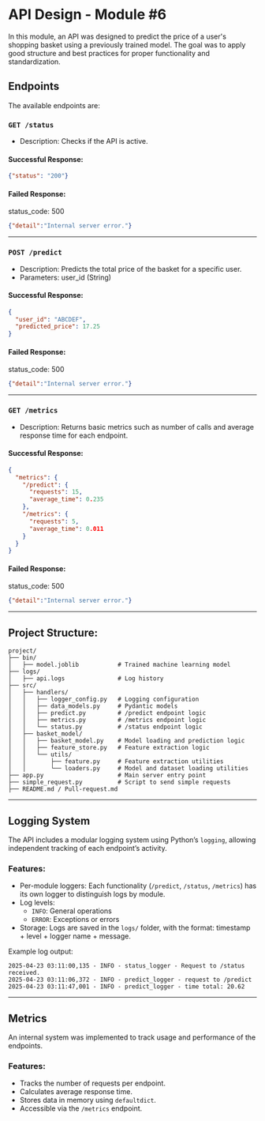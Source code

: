 # API Design - Module #6

In this module, an API was designed to predict the price of a user's shopping basket using a previously trained model. The goal was to apply good structure and best practices for proper functionality and standardization.

## Endpoints
The available endpoints are:

### `GET /status`
- Description: Checks if the API is active.
#### Successful Response:
```json
{"status": "200"}
```
#### Failed Response:
status_code: 500
```json
{"detail":"Internal server error."}
```

---

### `POST /predict`
- Description: Predicts the total price of the basket for a specific user.
- Parameters: user_id (String)
#### Successful Response:
```json
{
  "user_id": "ABCDEF",
  "predicted_price": 17.25
}
```
#### Failed Response:
status_code: 500
```json
{"detail":"Internal server error."}
```

---

### `GET /metrics`
- Description: Returns basic metrics such as number of calls and average response time for each endpoint.
#### Successful Response:
```json
{
  "metrics": {
    "/predict": {
      "requests": 15,
      "average_time": 0.235
    },
    "/metrics": {
      "requests": 5,
      "average_time": 0.011
    }
  }
}
```
#### Failed Response:
status_code: 500
```json
{"detail":"Internal server error."}
```

---

## Project Structure:
```
project/
├── bin/
│   ├── model.joblib           # Trained machine learning model
├── logs/
│   ├── api.logs               # Log history
├── src/
│   ├── handlers/
│   │   ├── logger_config.py   # Logging configuration
│   │   ├── data_models.py     # Pydantic models
│   │   ├── predict.py         # /predict endpoint logic
│   │   ├── metrics.py         # /metrics endpoint logic
│   │   └── status.py          # /status endpoint logic
│   ├── basket_model/
│   │   ├── basket_model.py    # Model loading and prediction logic
│   │   ├── feature_store.py   # Feature extraction logic
│   │   └── utils/
│   │       ├── feature.py     # Feature extraction utilities
│   │       └── loaders.py     # Model and dataset loading utilities
├── app.py                     # Main server entry point
├── simple_request.py          # Script to send simple requests
├── README.md / Pull-request.md
```

---

## Logging System

The API includes a modular logging system using Python’s `logging`, allowing independent tracking of each endpoint’s activity.

### Features:
- Per-module loggers: Each functionality (`/predict`, `/status`, `/metrics`) has its own logger to distinguish logs by module.
- Log levels:
  - `INFO`: General operations
  - `ERROR`: Exceptions or errors
- Storage: Logs are saved in the `logs/` folder, with the format: timestamp + level + logger name + message.

Example log output:
```
2025-04-23 03:11:00,135 - INFO - status_logger - Request to /status received.
2025-04-23 03:11:06,372 - INFO - predict_logger - request to /predict
2025-04-23 03:11:47,001 - INFO - predict_logger - time total: 20.62
```

---

## Metrics

An internal system was implemented to track usage and performance of the endpoints.

### Features:
- Tracks the number of requests per endpoint.
- Calculates average response time.
- Stores data in memory using `defaultdict`.
- Accessible via the `/metrics` endpoint.
